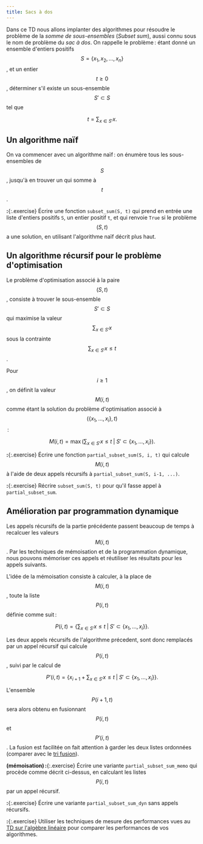 ```yaml
---
title: Sacs à dos
---
```


Dans ce TD nous allons implanter des algorithmes pour résoudre le
problème de la *somme de sous-ensembles* (*Subset sum*), aussi connu
sous le nom de problème du *sac à dos*. On rappelle le problème :
étant donné un ensemble d'entiers positifs $$S = \{x_1, x_2, \dots,
x_n\}$$, et un entier $$t≥0$$, déterminer s'il existe un sous-ensemble
$$S'⊂S$$ tel que

$$t = \sum_{x∈S'} x.$$

## Un algorithme naïf

On va commencer avec un algorithme naïf : on énumère tous les
sous-ensembles de $$S$$, jusqu'à en trouver un qui somme à $$t$$.

**:**{:.exercise} Écrire une fonction `subset_sum(S, t)` qui prend en
entrée une liste d'entiers positifs `S`, un entier positif `t`, et qui
renvoie `True` si le problème $$(S,t)$$ a une solution, en utilisant
l'algorithme naïf décrit plus haut.

## Un algorithme récursif pour le problème d'optimisation

Le problème d'optimisation associé à la paire $$(S,t)$$, consiste à
trouver le sous-ensemble $$S'⊂S$$ qui maximise la valeur
$$\sum_{x∈S'}x$$ sous la contrainte $$\sum_{x∈S'}x≤t$$.

Pour $$i≥1$$, on définit la valeur $$M(i,t)$$ comme étant la solution
du problème d'optimisation associé à $$(\{x_1,\dots,x_i\},t)$$ :

$$M(i,t) = \max\left(\sum_{x∈S'}x ≤ t \;\middle\vert\; S'⊂\{x_1,\dots,x_i\}\right).$$

**:**{:.exercise} Écrire une fonction `partial_subset_sum(S, i, t)`
qui calcule $$M(i,t)$$ à l'aide de deux appels récursifs à
`partial_subset_sum(S, i-1, ...)`.

**:**{:.exercise} Récrire `subset_sum(S, t)` pour qu'il fasse appel à
`partial_subset_sum`.

## Amélioration par programmation dynamique

Les appels récursifs de la partie précédente passent beaucoup de temps
à recalcuer les valeurs $$M(i,t)$$. Par les techniques de mémoisation
et de la programmation dynamique, nous pouvons mémoriser ces appels et
réutiliser les résultats pour les appels suivants.

L'idée de la mémoisation consiste à calculer, à la place de
$$M(i,t)$$, toute la liste $$P(i,t)$$ définie comme suit :

$$P(i,t) = \left\{\sum_{x∈S'}x ≤ t \;\middle\vert\; S'⊂\{x_1,\dots,x_i\}\right\}.$$

Les deux appels récursifs de l'algorithme précedent, sont donc
remplacés par un appel récursif qui calcule $$P(i,t)$$, suivi par le
calcul de

$$P'(i,t) = \left\{x_{i+1} + \sum_{x∈S'}x ≤ t \;\middle\vert\; S'⊂\{x_1,\dots,x_i\}\right\}.$$

L'ensemble $$P(i+1,t)$$ sera alors obtenu en fusionnant $$P(i,t)$$ et
$$P'(i,t)$$. La fusion est facilitée on fait attention à garder les
deux listes ordonnées (comparer avec le [tri fusion](tris)).

**(mémoisation) :**{:.exercise} Écrire une variante
`partial_subset_sum_memo` qui procède comme décrit ci-dessus, en
calculant les listes $$P(i,t)$$ par un appel récursif.

**:**{:.exercise} Écrire une variante `partial_subset_sum_dyn` sans
appels récursifs.

**:**{:.exercise} Utiliser les techniques de mesure des performances
vues au [TD sur l'algèbre linéaire](linalg) pour comparer les
performances de vos algorithmes.
